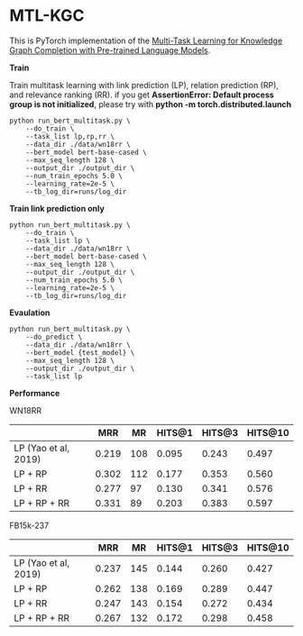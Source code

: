 # MTL-KGC
This is PyTorch implementation of the [Multi-Task Learning for Knowledge Graph Completion with Pre-trained Language Models](https://www.aclweb.org/anthology/2020.coling-main.153/).

**Train**

Train multitask learning with link prediction (LP), relation prediction (RP), and relevance ranking (RR).
if you get **AssertionError: Default process group is not initialized**, please try with **python -m torch.distributed.launch**
```
python run_bert_multitask.py \
    --do_train \
    --task_list lp,rp,rr \
    --data_dir ./data/wn18rr \
    --bert_model bert-base-cased \
    --max_seq_length 128 \
    --output_dir ./output_dir \
    --num_train_epochs 5.0 \
    --learning_rate=2e-5 \
    --tb_log_dir=runs/log_dir
```
**Train link prediction only**

```
python run_bert_multitask.py \
    --do_train \
    --task_list lp \
    --data_dir ./data/wn18rr \
    --bert_model bert-base-cased \
    --max_seq_length 128 \
    --output_dir ./output_dir \
    --num_train_epochs 5.0 \
    --learning_rate=2e-5 \
    --tb_log_dir=runs/log_dir
```
**Evaulation**
```
python run_bert_multitask.py \
    --do_predict \
    --data_dir ./data/wn18rr \
    --bert_model {test_model} \
    --max_seq_length 128 \
    --output_dir ./output_dir \
    --task_list lp
```
**Performance**

WN18RR

|  | MRR | MR | HITS@1 | HITS@3 | HITS@10 |
|-------------|-------------|-------------|-------------|-------------|-------------|
| LP (Yao et al, 2019) | 0.219 | 108 | 0.095 | 0.243 | 0.497 |
| LP + RP | 0.302 | 112 | 0.177 | 0.353 | 0.560 |
| LP + RR | 0.277 | 97 | 0.130 | 0.341 | 0.576 |
| LP + RP + RR| 0.331 | 89 | 0.203 | 0.383 | 0.597 |

FB15k-237

|  | MRR | MR | HITS@1 | HITS@3 | HITS@10 |
|-------------|-------------|-------------|-------------|-------------|-------------|
| LP (Yao et al, 2019) | 0.237 | 145 | 0.144 | 0.260 | 0.427 |
| LP + RP | 0.262 | 138 | 0.169 | 0.289 | 0.447 |
| LP + RR | 0.247 | 143 | 0.154 | 0.272 | 0.434 |
| LP + RP + RR| 0.267 | 132 | 0.172 | 0.298 | 0.458 |
